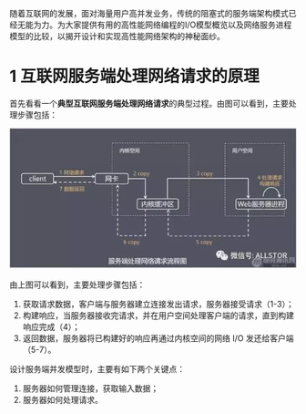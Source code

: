 随着互联网的发展，面对海量用户高并发业务，传统的阻塞式的服务端架构模式已经无能为力。为大家提供有用的高性能网络编程的I/O模型概览以及网络服务进程模型的比较，以揭开设计和实现高性能网络架构的神秘面纱。

# 1 互联网服务端处理网络请求的原理

首先看看一个**典型互联网服务端处理网络请求**的典型过程。由图可以看到，主要处理步骤包括：

![config](./images/1.jpeg)

由上图可以看到，主要处理步骤包括： 

1. 获取请求数据，客户端与服务器建立连接发出请求，服务器接受请求（1-3）；
2. 构建响应，当服务器接收完请求，并在用户空间处理客户端的请求，直到构建响应完成（4）；
3. 返回数据，服务器将已构建好的响应再通过内核空间的网络 I/O 发还给客户端（5-7）。

设计服务端并发模型时，主要有如下两个关键点： 

1. 服务器如何管理连接，获取输入数据；
2. 服务器如何处理请求。

